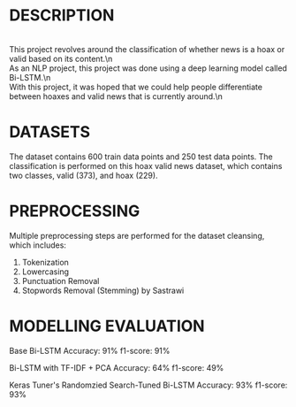 DESCRIPTION
=================================================================================================================================
<br>This project revolves around the classification of whether news is a hoax or valid based on its content.\n
<br>As an NLP project, this project was done using a deep learning model called Bi-LSTM.\n
<br>With this project, it was hoped that we could help people differentiate between hoaxes and valid news that is currently around.\n


DATASETS
=================================================================================================================================
The dataset contains 600 train data points and 250 test data points.
The classification is performed on this hoax valid news dataset, which contains two classes, valid (373), and hoax (229).


PREPROCESSING
=================================================================================================================================
Multiple preprocessing steps are performed for the dataset cleansing, which includes:
1) Tokenization
2) Lowercasing
3) Punctuation Removal
4) Stopwords Removal (Stemming) by Sastrawi


MODELLING EVALUATION
=================================================================================================================================
Base Bi-LSTM
Accuracy: 91%
f1-score: 91%

Bi-LSTM with TF-IDF + PCA
Accuracy: 64%
f1-score: 49%

Keras Tuner's Randomzied Search-Tuned Bi-LSTM
Accuracy: 93%
f1-score: 93%
